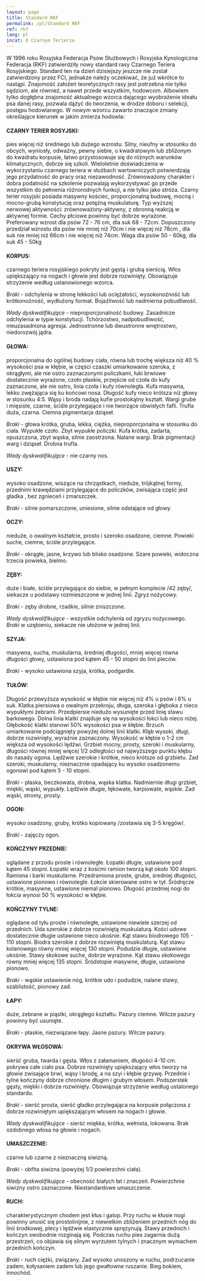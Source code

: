 ```yaml
---
layout: page
title: Standard RKF
permalink: /pl/Standard RKF
ref: rkf
lang: pl
incat: O Czarnym Terierze
---
```

W 1996 roku Rosyjska Federacja Psów Służbowych i Rosyjska Kynologiczna Federacja (RKF) zatwierdziły nowy standard rasy Czarnego Teriera Rosyjskiego. Standard ten na dzień dzisiejszy jeszcze nie został zatwierdzony przez FCI, jednakże należy oczekiwać, że już wkrótce to nastąpi. Znajomość założeń teoretycznych rasy jest potrzebna nie tylko sędziom, ale również, a nawet przede wszystkim, hodowcom. Albowiem tylko dogłębna znajomość aktualnego wzorca dającego wyobrażenie ideału psa danej rasy, pozwala dążyć do tworzenia, w drodze doboru i selekcji, postępu hodowlanego. W nowym wzorcu zawarto znaczące zmiany określające kierunek w jakim zmierza hodowla:


#### CZARNY TERIER ROSYJSKI:
pies więcej niż średniego lub dużego wzrostu. Silny, nieufny w stosunku do obcych, wyniosły, odważny, pewny siebie, o kwadratowym lub zbliżonym do kwadratu korpusie, łatwo przystosowuje się do różnych warunków klimatycznych, dobrze się szkoli. Wieloletnie doświadczenia w wykorzystaniu czarnego teriera w służbach wartowniczych potwierdzają jego przydatność do pracy oraz niezawodność. Zrównoważony charakter i dobra podatność na szkolenie pozwalają wykorzystywać go przede wszystkim do pełnienia różnorodnych funkcji, a nie tylko jako stróża. Czarny terier rosyjski posiada masywny kościec, proporcjonalną budowę, mocną i mocno-grubą konstytucję oraz potężną muskulaturę. Typ wyższej nerwowej aktywności: zrównoważony-aktywny, z obronną reakcją w aktywnej formie. Cechy płciowe powinny być dobrze wyrażone. Preferowany wzrost dla psów 72 - 76 cm, dla suk 68 - 72cm. Dopuszczony przedział wzrostu dla psów nie mniej niż 70cm i nie więcej niż 78cm , dla suk nie mniej niż 66cm i nie więcej niż 74cm. Waga dla psów 50 - 60kg, dla suk 45 - 50kg


#### KORPUS:
czarnego teriera rosyjskiego pokryty jest gęstą i grubą sierścią. Włos upiększający na nogach i głowie jest dobrze rozwinięty. Obowiązuje strzyżenie według ustanowionego wzorca.

*Braki* - odchylenia w stronę lekkości lub ociężałości, wysokonożność lub krótkonożność, wydłużony format. Bojaźliwość lub nadmierna pobudliwość.

*Wady dyskwalifikujące* - nieproporcjonalność budowy. Zasadnicze odchylenia w typie konstytucji. Tchórzostwo, nadpobudliwość, nieuzasadniona agresja. Jednostronne lub dwustronne wnętrostwo, niedorozwój jądra.


#### GŁOWA:
proporcjonalna do ogólnej budowy ciała, równa lub trochę większa niż 40 % wysokości psa w kłębie, w części czaszki umiarkowanie szeroka, z okrągłymi, ale nie ostro zaznaczonymi policzkami, łuki brwiowe dostatecznie wyrażone, czoło płaskie, przejście od czoła do kufy zaznaczone, ale nie ostro, linia czoła i kufy równoległa. Kufa masywna, lekko zwężająca się ku końcowi nosa. Długość kufy nieco krótsza niż głowy w stosunku 4:5. Wąsy i broda nadają kufie prostokątny kształt. Wargi grube i mięsiste, czarne, ściśle przylegające i nie tworzące obwisłych fafli. Trufla duża, czarna. Ciemna pigmentacja dziąseł.

*Braki* - głowa krótka, gruba, lekka, ciężka, nieproporcjonalna w stosunku do ciała. Wypukłe czoło. Zbyt wypukłe policzki. Kufa krótka, zadarta, opuszczona, zbyt wąska, silnie zaostrzona. Nalane wargi. Brak pigmentacji warg i dziąseł. Drobna trufla.

*Wady dyskwalifikujące* - nie czarny nos.


#### USZY:
wysoko osadzone, wiszące na chrząstkach, nieduże, trójkątnej formy, przednimi krawędziami przylegające do policzków, zwisająca część jest gładka , bez zgnieceń i zmarszczek.

*Braki* - silnie pomarszczone, uniesione, silnie odstające od głowy.


#### OCZY:
nieduże, o owalnym kształcie, prosto i szeroko osadzone, ciemne. Powieki suche, ciemne, ściśle przylegające.

*Braki* - okrągłe, jasne, krzywo lub blisko osadzone. Szare powieki, widoczna trzecia powieka, bielmo.


#### ZĘBY:
duże i białe, ściśle przylegające do siebie, w pełnym komplecie /42 zęby/, siekacze u podstawy rozmieszczone w jednej linii. Zgryz nożycowy.

*Braki* - zęby drobne, rzadkie, silnie zniszczone.

*Wady dyskwalifikujące* - wszystkie odchylenia od zgryzu nożycowego. *Braki* w uzębieniu, siekacze nie ułożone w jednej linii.


#### SZYJA:
masywna, sucha, muskularna, średniej długości, mniej więcej równa długości głowy, ustawiona pod kątem 45 - 50 stopni do linii pleców.

*Braki* - wysoko ustawiona szyja, krótka, podgardle.


#### TUŁÓW:
Długość przewyższa wysokość w kłębie nie więcej niż 4% u psów i 6% u suk. Klatka piersiowa o owalnym przekroju, długa, szeroka i głęboka z nieco wypukłymi żebrami. Przedpiersie niedużo wysunięte przed linię stawu barkowego. Dolna linia klatki znajduje się na wysokości łokci lub nieco niżej. Głębokość klatki stanowi 50% wysokości psa w kłębie. Brzuch umiarkowanie podciągnięty powyżej dolnej linii klatki. Kłąb wysoki, długi, dobrze rozwinięty, wyraźnie zaznaczony. Wysokość w kłębie o 1-2 cm większa od wysokości lędźwi. Grzbiet mocny, prosty, szeroki i muskularny, długości równej mniej więcej 1/2 odległości od najwyższego punktu kłębu do nasady ogona. Lędźwie szerokie i krótkie, nieco krótsze od grzbietu. Zad szeroki, muskularny, nieznacznie opadający ku wysoko osadzonemu ogonowi pod kątem 5 - 10 stopni.

*Braki* - płaska, beczkowata, drobna, wąska klatka. Nadmiernie długi grzbiet, miękki, wąski, wypukły. Lędźwie długie, łękowate, karpiowate, wąskie. Zad wąski, stromy, prosty.


#### OGON:
wysoko osadzony, gruby, krótko kopiowany /zostawia się 3-5 kręgów/.

*Braki* - zajęczy ogon.


#### KOŃCZYNY PRZEDNIE:
oglądane z przodu proste i równoległe. Łopatki długie, ustawione pod kątem 45 stopni. Łopatki wraz z kośćmi ramion tworzą kąt około 100 stopni. Ramiona i barki muskularne. Przedramiona proste, grube, średniej długości, ustawione pionowo i równolegle. Łokcie skierowane ostro w tył. Śródręcze krótkie, masywne, ustawione niemal pionowo. Długość przedniej nogi do łokcia wynosi 50 % wysokości w kłębie.


#### KOŃCZYNY TYLNE:
oglądane od tyłu proste i równoległe, ustawione niewiele szerzej od przednich. Uda szerokie z dobrze rozwiniętą muskulaturą. Kości udowe dostatecznie długie ustawione nieco ukośnie. Kąt stawu biodrowego 105 - 110 stopni. Biodra szerokie z dobrze rozwiniętą muskulaturą. Kąt stawu kolanowego równy mniej więcej 130 stopni. Podudzie długie, ustawione ukośnie. Stawy skokowe suche, dobrze wyrażone. Kąt stawu skokowego równy mniej więcej 135 stopni. Śródstopie masywne, długie, ustawione pionowo.

*Braki* - wąskie ustawienie nóg, krótkie udo i podudzie, nalane stawy, szablistość, pionowy zad.


#### ŁAPY:
duże, zebrane w piąstki, okrągłego kształtu. Pazury ciemne. Wilcze pazury powinny być usunięte.

*Braki* - płaskie, niezwiązane łapy. Jasne pazury. Wilcze pazury.


#### OKRYWA WŁOSOWA:
sierść gruba, twarda i gęsta. Włos z załamaniem, długości 4-10 cm. pokrywa całe ciało psa. Dobrze rozwinięty upiększający włos tworzy na głowie zwisające brwi, wąsy i brodę, a na szyi i kłębie grzywę. Przednie i tylne kończyny dobrze chronione długim i grubym włosem. Podszerstek gęsty, miękki i dobrze rozwinięty. Obowiązuje strzyżenie według ustalonego standardu.

*Braki* - sierść prosta, sierść gładko przylegająca na korpusie połączona z dobrze rozwiniętym upiększającym włosem na nogach i głowie.

*Wady dyskwalifikujące* - sierść miękka, krótka, wełnista, lokowana. Brak ozdobnego włosa na głowie i nogach.


#### UMASZCZENIE:
czarne lub czarne z nieznaczną siwizną.

*Braki* - obfita siwizna (powyżej 1/3 powierzchni ciała).

*Wady dyskwalifikujące* - obecność białych łat i znaczeń. Powierzchnie siwizny ostro zaznaczone. Niestandardowe umaszczenie.


#### RUCH:
charakterystycznym chodem jest kłus i galop. Przy ruchu w kłusie nogi powinny unosić się prostolinijnie, z niewielkim zbliżeniem przednich nóg do linii środkowej, plecy i lędźwie elastycznie sprężynują. Stawy przednich i kończyn swobodnie rozginają się. Podczas ruchu pies zagarnia dużą przestrzeń, co objawia się silnym wyrzutem tylnych i znacznym wymachem przednich kończyn.

*Braki* - ruch ciężki, związany. Zad wysoko unoszony w ruchu, podrzucanie zadem, kołysaniem zadem lub jego gwałtowne ruszanie. Bieg bokiem, innochód.
